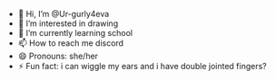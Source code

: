 - 👋 Hi, I’m @Ur-gurly4eva
- 👀 I’m interested in drawing
- 🌱 I’m currently learning school
- 📫 How to reach me discord
- 😄 Pronouns: she/her
- ⚡ Fun fact: i can wiggle my ears and i have double jointed fingers?


<!---
Ur-gurly4eva/Ur-gurly4eva is a ✨ special ✨ repository because its `README.md` (this file) appears on your GitHub profile.
You can click the Preview link to take a look at your changes.
--->

